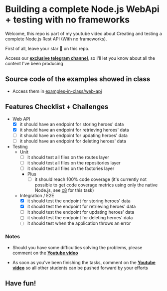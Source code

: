 # Building a complete Node.js WebApi + testing with no frameworks

Welcome, this repo is part of my youtube video about Creating and 
testing a complete Node.js Rest API (With no frameworks).

First of all, leave your star 🌟 on this repo.

Access our [**exclusive telegram channel**](https://bit.ly/ErickWendelContentHub),
so I'll let you know about all the content I've been producing

## Source code of the examples showed in class
- Access them in [examples-in-class/web-api](./examples-in-class/web-api)
## Features Checklist + Challenges

- Web API
    - [X] it should have an endpoint for storing heroes' data
    - [X] it should have an endpoint for retrieving heroes' data
    - [ ] it should have an endpoint for updating heroes' data
    - [ ] it should have an endpoint for deleting heroes' data

- Testing
    - Unit
        - [ ] it should test all files on the routes layer
        - [ ] it should test all files on the repositories layer
        - [ ] it should test all files on the factories layer
        - Plus
            - [ ] it should reach 100% code coverage (it's currently not possible to get code coverage metrics using only the native Node.js, see [c8](https://www.npmjs.com/package/c8) for this task)

    - Integration / E2E
        - [X] it should test the endpoint for storing heroes' data
        - [X] it should test the endpoint for retrieving heroes' data
        - [ ] it should test the endpoint for updating heroes' data
        - [ ] it should test the endpoint for deleting heroes' data
        - [ ] it should test when the application throws an error

### Notes
- Should you have some difficulties solving the problems,
please comment on the [**Youtube video**](https://youtu.be/xR4D2bp8_S0)

- As soon as you've been finishing the tasks,
comment on the  [**Youtube video**](https://youtu.be/xR4D2bp8_S0) so all other students can be pushed forward by your efforts

## Have fun!